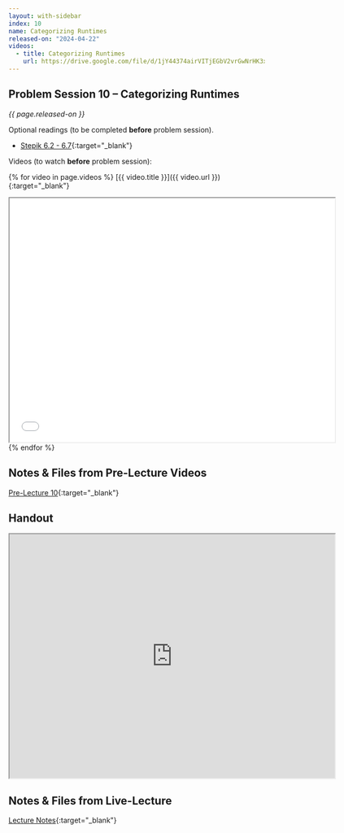 ```yaml
---
layout: with-sidebar
index: 10
name: Categorizing Runtimes
released-on: "2024-04-22"
videos:
  - title: Categorizing Runtimes
    url: https://drive.google.com/file/d/1jY44374airVITjEGbV2vrGwNrHK3xFuw
---
```


## Problem Session 10 – Categorizing Runtimes

_{{ page.released-on }}_

Optional readings (to be completed **before** problem session). 
- [Stepik 6.2 - 6.7](https://stepik.org/lesson/717527/step/1?unit=718480){:target="_blank"}

Videos (to watch **before** problem session):

{% for video in page.videos %}
[{{ video.title }}]({{ video.url }}){:target="_blank"}

<iframe src="{{ video.url }}/preview" width="640" height="480" allow="autoplay"></iframe>
{% endfor %}

## Notes & Files from Pre-Lecture Videos

[Pre-Lecture 10](https://github.com/ucsd-cse12-sp24/ucsd-cse12-sp24.github.io/tree/main/_pre-lectures/lecture-10){:target="_blank"}

## Handout

<iframe src="https://drive.google.com/file/d/1CiMogt43k6NwfM1KWIc_t7YGFdE6tkgl/preview" width="640" height="480" allow="autoplay"></iframe>

## Notes & Files from Live-Lecture

[Lecture Notes](https://github.com/ucsd-cse12-sp24/ucsd-cse12-sp24.github.io/tree/main/_lectures/lecture-10){:target="_blank"}
